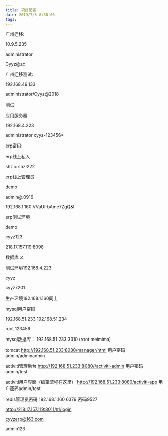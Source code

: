 ```yaml
---
title: 项目配置
date: 2019/7/5 8:58:06
tags:
---
```



广州迁移:

10.9.5.235

administrator

Cyyz@zc

  


广州迁移测试:

192.168.49.133

administrator/Cyyz@2018

  


测试

应用服务器:

192.168.4.223

administrator    cyyz-123456*

  


erp密码:

erp线上私人

shz = shz!222

  


erp线上管理员

demo

admin@.0916

  


192.168.1.160  VVaUIrbAme7ZgQ&l

  


erp测试环境

demo

cyyz123

  


218.17.157.119:8098

  


数据库 :c

测试环境192.168.4.223

cyyz

cyyz7201

生产环境192.168.1.160同上

  


mysql用户密码 

192.168.51.233 192.168.51.234

root 123456

mysql数据库： 192.168.51.233 3310 (root meimima)

  


tomcat http://192.168.51.233:8080/manager/html 用户密码 admin/adminadmin

activiti管理后台 http://192.168.51.233:8080//activiti-admin 用户密码 admin/test

activiti用户界面（编辑流程在这里） http://192.168.51.233:8080/activiti-app 用户密码admin/test

  


redis管理员密码 192.168.1.160 6379  密码9527

http://218.17.157.119:8011/#!/login

[cyyzerp@163.com](mailto:cyyzerp@163.com)

admin123

  


  


  


  


  

